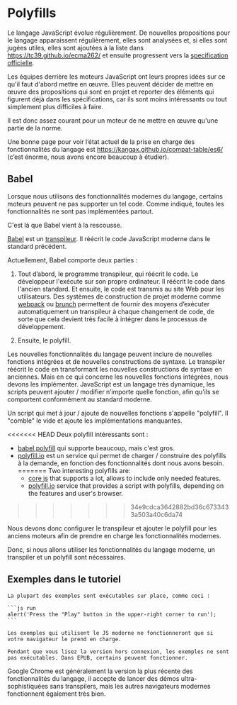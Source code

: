 
# Polyfills

Le langage JavaScript évolue régulièrement. De nouvelles propositions pour le langage apparaissent régulièrement, elles sont analysées et, si elles sont jugées utiles, elles sont ajoutées à la liste dans <https://tc39.github.io/ecma262/> et ensuite progressent vers la [specification officielle](http://www.ecma-international.org/publications/standards/Ecma-262.htm).

Les équipes derrière les moteurs JavaScript ont leurs propres idées sur ce qu'il faut d'abord mettre en œuvre. Elles peuvent décider de mettre en œuvre des propositions qui sont en projet et reporter des éléments qui figurent déjà dans les spécifications, car ils sont moins intéressants ou tout simplement plus difficiles à faire.

Il est donc assez courant pour un moteur de ne mettre en œuvre qu'une partie de la norme.

Une bonne page pour voir l’état actuel de la prise en charge des fonctionnalités du langage est <https://kangax.github.io/compat-table/es6/> (c’est énorme, nous avons encore beaucoup à étudier).

## Babel

Lorsque nous utilisons des fonctionnalités modernes du langage, certains moteurs peuvent ne pas supporter un tel code. Comme indiqué, toutes les fonctionnalités ne sont pas implémentées partout.

C'est là que Babel vient à la rescousse.

[Babel](https://babeljs.io) est un [transpileur](https://fr.wikipedia.org/wiki/Compilateur_source_%C3%A0_source). Il réécrit le code JavaScript moderne dans le standard précédent.

Actuellement, Babel comporte deux parties :

1. Tout d’abord, le programme transpileur, qui réécrit le code. Le développeur l'exécute sur son propre ordinateur. Il réécrit le code dans l'ancien standard. Et ensuite, le code est transmis au site Web pour les utilisateurs. Des systèmes de construction de projet moderne comme [webpack](http://webpack.github.io/) ou [brunch](http://brunch.io/) permettent de fournir des moyens d’exécuter automatiquement un transpileur à chaque changement de code, de sorte que cela devient très facile à intégrer dans le processus de développement.

2. Ensuite, le polyfill.

Les nouvelles fonctionnalités du langage peuvent inclure de nouvelles fonctions intégrées et de nouvelles constructions de syntaxe. Le transpiler réécrit le code en transformant les nouvelles constructions de syntaxe en anciennes. Mais en ce qui concerne les nouvelles fonctions intégrées, nous devons les implémenter. JavaScript est un langage très dynamique, les scripts peuvent ajouter / modifier n’importe quelle fonction, afin qu’ils se comportent conformément au standard moderne.

  Un script qui met à jour / ajoute de nouvelles fonctions s'appelle "polyfill". Il "comble" le vide et ajoute les implémentations manquantes.

<<<<<<< HEAD
Deux polyfill intéressants sont :
- [babel polyfill](https://babeljs.io/docs/usage/polyfill/) qui supporte beaucoup, mais c'est gros.
- [polyfill.io](http://polyfill.io) est un service qui permet de charger / construire des polyfills à la demande, en fonction des fonctionnalités dont nous avons besoin.
=======
    Two interesting polyfills are:
    - [core js](https://github.com/zloirock/core-js) that supports a lot, allows to include only needed features.
    - [polyfill.io](http://polyfill.io) service that provides a script with polyfills, depending on the features and user's browser.
>>>>>>> 34e9cdca3642882bd36c6733433a503a40c6da74

Nous devons donc configurer le transpileur et ajouter le polyfill pour les anciens moteurs afin de prendre en charge les fonctionnalités modernes.

Donc, si nous allons utiliser les fonctionnalités du langage moderne, un transpiler et un polyfill sont nécessaires.

## Exemples dans le tutoriel


````online
La plupart des exemples sont exécutables sur place, comme ceci :

```js run
alert('Press the "Play" button in the upper-right corner to run');
```

Les exemples qui utilisent le JS moderne ne fonctionneront que si votre navigateur le prend en charge.
````

```offline
Pendant que vous lisez la version hors connexion, les exemples ne sont pas exécutables. Dans EPUB, certains peuvent fonctionner.
```

Google Chrome est généralement la version la plus récente des fonctionnalités du langage, il accepte de lancer des démos ultra-sophistiquées sans transpilers, mais les autres navigateurs modernes fonctionnent également très bien.


